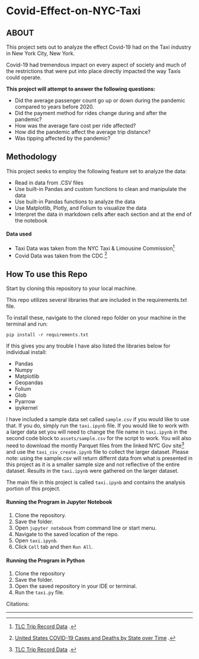 # Covid-Effect-on-NYC-Taxi

## ABOUT

This project sets out to analyze the effect Covid-19 had on the Taxi industry in New York City, New York.

Covid-19 had tremendous impact on every aspect of society and much of the restrictions that were put into place directly impacted the way Taxis could operate.

**This project will attempt to answer the following questions:**

- Did the average passenger count go up or down during the pandemic compared to years before 2020.
- Did the payment method for rides change during and after the pandemic?
- How was the average fare cost per ride affected?
- How did the pandemic affect the average trip distance?
- Was tipping affected by the pandemic?

## Methodology

This project seeks to employ the following feature set to analyze the data:

- Read in data from .CSV files
- Use built-in Pandas and custom functions to clean and manipulate the data
- Use built-in Pandas functions to analyze the data
- Use Matplotlib, Plotly, and Folium to visualize the data
- Interpret the data in markdown cells after each section and at the end of the notebook

#### Data used

- Taxi Data was taken from the NYC Taxi & Limousine Commission[^1]
- Covid Data was taken from the CDC [^2]

## How To use this Repo

Start by cloning this repository to your local machine.

This repo utilizes several libraries that are included in the requirements.txt file.

To install these, navigate to the cloned repo folder on your machine in the terminal and run:

    pip install -r requirements.txt

If this gives you any trouble I have also listed the libraries below for individual install:

- Pandas
- Numpy
- Matplotlib
- Geopandas
- Folium
- Glob
- Pyarrow
- ipykernel

I have included a sample data set called `sample.csv` if you would like to use that. If you do, simply run the `taxi.ipynb` file. If you would like to work with a larger data set you will need to change the file name in `taxi.ipynb` in the second code block to `assets/sample.csv` for the script to work. You will also need to download the montly Parquet files from the linked NYC Gov site[^1] and use the `taxi_csv_create.ipynb` file to collect the larger dataset. Please note: using the sample.csv will return differnt data from what is presented in this project as it is a smaller sample size and not reflective of the entire dataset. Results in the `taxi.ipynb` were gathered on the larger dataset.

The main file in this project is called `taxi.ipynb` and contains the analysis portion of this project.

#### Running the Program in Jupyter Notebook

1. Clone the repository.
2. Save the folder.
3. Open `jupyter notebook` from command line or start menu.
4. Navigate to the saved location of the repo.
5. Open `taxi.ipynb`.
6. Click `Cell` tab and then `Run All`.

#### Running the Program in Python

1. Clone the repository
2. Save the folder.
3. Open the saved repository in your IDE or terminal.
4. Run the `taxi.py` file.

Citations:

[^1]:
    [TLC Trip Record Data](https://www.nyc.gov/site/tlc/about/tlc-trip-record-data.page)
    .

[^2]:
    [United States COVID-19 Cases and Deaths by State over Time](https://data.cdc.gov/Case-Surveillance/United-States-COVID-19-Cases-and-Deaths-by-State-o/9mfq-cb36)
    .

[^3]: [Covid-19 Timeline](https://www.cdc.gov/museum/timeline/covid19.html)

---
